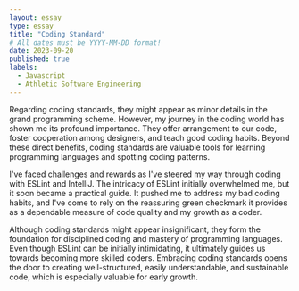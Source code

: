 ```yaml
---
layout: essay
type: essay
title: "Coding Standard"
# All dates must be YYYY-MM-DD format!
date: 2023-09-20
published: true
labels:
  - Javascript
  - Athletic Software Engineering
---
```




<div>
  <p> Regarding coding standards, they might appear as minor details in the grand programming scheme. However, my journey in the coding world has shown me its profound importance. They offer arrangement to our code, foster cooperation among designers, and teach good coding habits. Beyond these direct benefits, coding standards are valuable tools for learning programming languages and spotting coding patterns.</p>
  
  <p>I've faced challenges and rewards as I've steered my way through coding with ESLint and IntelliJ. The intricacy of ESLint initially overwhelmed me, but it soon became a practical guide. It pushed me to address my bad coding habits, and I've come to rely on the reassuring green checkmark it provides as a dependable measure of code quality and my growth as a coder.</p>

  <p>Although coding standards might appear insignificant, they form the foundation for disciplined coding and mastery of programming languages. Even though ESLint can be initially intimidating, it ultimately guides us towards becoming more skilled coders. Embracing coding standards opens the door to creating well-structured, easily understandable, and sustainable code, which is especially valuable for early growth.</p>
</div>
